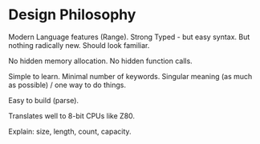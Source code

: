# Design Philosophy

Modern Language features (Range).
Strong Typed - but easy syntax.
But nothing radically new. Should look familiar.

No hidden memory allocation.
No hidden function calls.

Simple to learn.
Minimal number of keywords.
Singular meaning (as much as possible) / one way to do things.

Easy to build (parse).

Translates well to 8-bit CPUs like Z80.

Explain: size, length, count, capacity.
